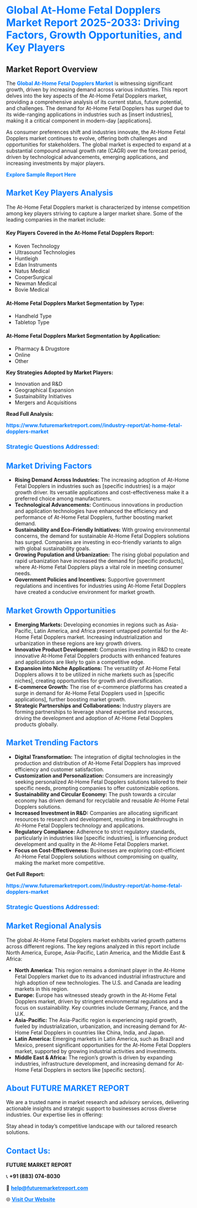 <h1 style="color: #007BFF;">Global At-Home Fetal Dopplers Market Report 2025-2033: Driving Factors, Growth Opportunities, and Key Players</h1>

<section id="overview">
<h2>Market Report Overview</h2>
<p>The <a href="https://www.futuremarketreport.com//industry-report/at-home-fetal-dopplers-market" style="color: #007BFF; text-decoration: none;"><strong>Global At-Home Fetal Dopplers Market</strong></a> is witnessing significant growth, driven by increasing demand across various industries. This report delves into the key aspects of the At-Home Fetal Dopplers market, providing a comprehensive analysis of its current status, future potential, and challenges. The demand for At-Home Fetal Dopplers has surged due to its wide-ranging applications in industries such as [insert industries], making it a critical component in modern-day [applications].</p>
<p>As consumer preferences shift and industries innovate, the At-Home Fetal Dopplers market continues to evolve, offering both challenges and opportunities for stakeholders. The global market is expected to expand at a substantial compound annual growth rate (CAGR) over the forecast period, driven by technological advancements, emerging applications, and increasing investments by major players.</p>
</section>

<section id="overview">
<p><a href="https://www.futuremarketreport.com//request-sample/reportId=59146" style="color: #007BFF; text-decoration: none;"><strong>Explore Sample Report Here</strong></a></p>
</section>

<section id="key-players">
<h2 style="color: #007BFF;">Market Key Players Analysis</h2>
<p>The At-Home Fetal Dopplers market is characterized by intense competition among key players striving to capture a larger market share. Some of the leading companies in the market include:</p>
<h4>Key Players Covered in the At-Home Fetal Dopplers Report:</h4>
<ul><li>Koven Technology</li><li>Ultrasound Technologies</li><li>Huntleigh</li><li>Edan Instruments</li><li>Natus Medical</li><li>CooperSurgical</li><li>Newman Medical</li><li>Bovie Medical</li></ul>
<h4>At-Home Fetal Dopplers Market Segmentation by Type:</h4>
<ul><li>Handheld Type</li><li>Tabletop Type</li></ul>

<h4>At-Home Fetal Dopplers Market Segmentation by Application:</h4>
<ul><li>Pharmacy &amp; Drugstore</li><li>Online</li><li>Other</li></ul>
<p><strong>Key Strategies Adopted by Market Players:</strong></p>
<ul>
<li>Innovation and R&D</li>
<li>Geographical Expansion</li>
<li>Sustainability Initiatives</li>
<li>Mergers and Acquisitions</li>
</ul>
</section>

<section>
<p><strong>Read Full Analysis: </strong></p><a href="https://www.futuremarketreport.com//industry-report/at-home-fetal-dopplers-market" style="color: #007BFF; text-decoration: none;"><strong>https://www.futuremarketreport.com//industry-report/at-home-fetal-dopplers-market</strong></a>
<h3 style="color: #007BFF;">Strategic Questions Addressed:</h3>
</section>

<section id="driving-factors">
<h2 style="color: #007BFF;">Market Driving Factors</h2>
<ul>
<li><strong>Rising Demand Across Industries:</strong> The increasing adoption of At-Home Fetal Dopplers in industries such as [specific industries] is a major growth driver. Its versatile applications and cost-effectiveness make it a preferred choice among manufacturers.</li>
<li><strong>Technological Advancements:</strong> Continuous innovations in production and application technologies have enhanced the efficiency and performance of At-Home Fetal Dopplers, further boosting market demand.</li>
<li><strong>Sustainability and Eco-Friendly Initiatives:</strong> With growing environmental concerns, the demand for sustainable At-Home Fetal Dopplers solutions has surged. Companies are investing in eco-friendly variants to align with global sustainability goals.</li>
<li><strong>Growing Population and Urbanization:</strong> The rising global population and rapid urbanization have increased the demand for [specific products], where At-Home Fetal Dopplers plays a vital role in meeting consumer needs.</li>
<li><strong>Government Policies and Incentives:</strong> Supportive government regulations and incentives for industries using At-Home Fetal Dopplers have created a conducive environment for market growth.</li>
</ul>
</section>

<section id="growth-opportunities">
<h2 style="color: #007BFF;">Market Growth Opportunities</h2>
<ul>
<li><strong>Emerging Markets:</strong> Developing economies in regions such as Asia-Pacific, Latin America, and Africa present untapped potential for the At-Home Fetal Dopplers market. Increasing industrialization and urbanization in these regions are key growth drivers.</li>
<li><strong>Innovative Product Development:</strong> Companies investing in R&D to create innovative At-Home Fetal Dopplers products with enhanced features and applications are likely to gain a competitive edge.</li>
<li><strong>Expansion into Niche Applications:</strong> The versatility of At-Home Fetal Dopplers allows it to be utilized in niche markets such as [specific niches], creating opportunities for growth and diversification.</li>
<li><strong>E-commerce Growth:</strong> The rise of e-commerce platforms has created a surge in demand for At-Home Fetal Dopplers used in [specific applications], further boosting market growth.</li>
<li><strong>Strategic Partnerships and Collaborations:</strong> Industry players are forming partnerships to leverage shared expertise and resources, driving the development and adoption of At-Home Fetal Dopplers products globally.</li>
</ul>
</section>

<section id="trending-factors">
<h2 style="color: #007BFF;">Market Trending Factors</h2>
<ul>
<li><strong>Digital Transformation:</strong> The integration of digital technologies in the production and distribution of At-Home Fetal Dopplers has improved efficiency and customer satisfaction.</li>
<li><strong>Customization and Personalization:</strong> Consumers are increasingly seeking personalized At-Home Fetal Dopplers solutions tailored to their specific needs, prompting companies to offer customizable options.</li>
<li><strong>Sustainability and Circular Economy:</strong> The push towards a circular economy has driven demand for recyclable and reusable At-Home Fetal Dopplers solutions.</li>
<li><strong>Increased Investment in R&D:</strong> Companies are allocating significant resources to research and development, resulting in breakthroughs in At-Home Fetal Dopplers technology and applications.</li>
<li><strong>Regulatory Compliance:</strong> Adherence to strict regulatory standards, particularly in industries like [specific industries], is influencing product development and quality in the At-Home Fetal Dopplers market.</li>
<li><strong>Focus on Cost-Effectiveness:</strong> Businesses are exploring cost-efficient At-Home Fetal Dopplers solutions without compromising on quality, making the market more competitive.</li>
</ul>
</section>

<section>
<p><strong>Get Full Report: </strong></p><a href="https://www.futuremarketreport.com//industry-report/at-home-fetal-dopplers-market" style="color: #007BFF; text-decoration: none;"><strong>https://www.futuremarketreport.com//industry-report/at-home-fetal-dopplers-market</strong></a>
<h3 style="color: #007BFF;">Strategic Questions Addressed:</h3>
</section>


<section id="regional-analysis">
<h2 style="color: #007BFF;">Market Regional Analysis</h2>
<p>The global At-Home Fetal Dopplers market exhibits varied growth patterns across different regions. The key regions analyzed in this report include North America, Europe, Asia-Pacific, Latin America, and the Middle East & Africa:</p>
<ul>
<li><strong>North America:</strong> This region remains a dominant player in the At-Home Fetal Dopplers market due to its advanced industrial infrastructure and high adoption of new technologies. The U.S. and Canada are leading markets in this region.</li>
<li><strong>Europe:</strong> Europe has witnessed steady growth in the At-Home Fetal Dopplers market, driven by stringent environmental regulations and a focus on sustainability. Key countries include Germany, France, and the U.K.</li>
<li><strong>Asia-Pacific:</strong> The Asia-Pacific region is experiencing rapid growth, fueled by industrialization, urbanization, and increasing demand for At-Home Fetal Dopplers in countries like China, India, and Japan.</li>
<li><strong>Latin America:</strong> Emerging markets in Latin America, such as Brazil and Mexico, present significant opportunities for the At-Home Fetal Dopplers market, supported by growing industrial activities and investments.</li>
<li><strong>Middle East & Africa:</strong> The region’s growth is driven by expanding industries, infrastructure development, and increasing demand for At-Home Fetal Dopplers in sectors like [specific sectors].</li>
</ul>
</section>

<footer>
<h2 style="color: #007BFF;">About FUTURE MARKET REPORT</h2>
<p>We are a trusted name in market research and advisory services, delivering actionable insights and strategic support to businesses across diverse industries. Our expertise lies in offering:</p>

<p>Stay ahead in today’s competitive landscape with our tailored research solutions.</p>

<h2 style="color: #007BFF;">Contact Us:</h2>
<p><strong>FUTURE MARKET REPORT</strong></p>
<p>📞 <strong>+91 (883) 074-8030</strong></p>
<p>📧 <strong><a href="mailto:help@futuremarketreport.com" style="color: #007BFF;">help@futuremarketreport.com</a></strong></p>
<p>🌐 <strong><a href="https://www.futuremarketreport.com/" style="color: #007BFF;">Visit Our Website</a></strong></p>
</footer>